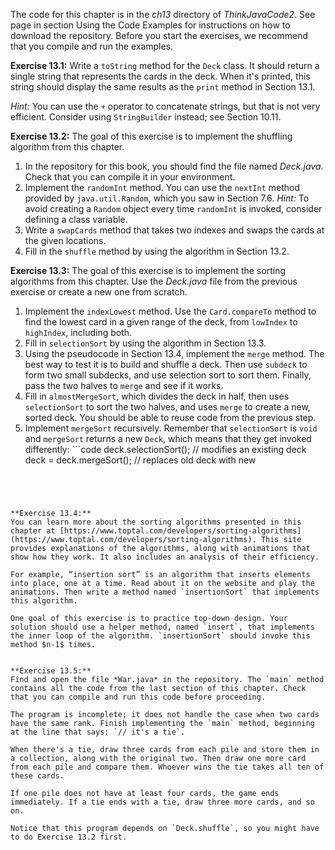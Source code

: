 The code for this chapter is in the *ch13* directory of *ThinkJavaCode2*. See page in section Using the Code Examples for instructions on how to download the repository. Before you start the exercises, we recommend that you compile and run the examples.


**Exercise 13.1:**
Write a `toString` method for the `Deck` class. It should return a single string that represents the cards in the deck. When it's printed, this string should display the same results as the `print` method in Section 13.1.


*Hint:* You can use the `+` operator to concatenate strings, but that is not very efficient. Consider using `StringBuilder` instead; see Section 10.11.


**Exercise 13.2:**
The goal of this exercise is to implement the shuffling algorithm from this chapter.



1. In the repository for this book, you should find the file named *Deck.java*. Check that you can compile it in your environment.
1. Implement the `randomInt` method. You can use the `nextInt` method provided by `java.util.Random`, which you saw in Section 7.6. *Hint:* To avoid creating a `Random` object every time `randomInt` is invoked, consider defining a class variable.
1. Write a `swapCards` method that takes two indexes and swaps the cards at the given locations.
1. Fill in the `shuffle` method by using the algorithm in Section 13.2.




**Exercise 13.3:**
The goal of this exercise is to implement the sorting algorithms from this chapter. Use the *Deck.java* file from the previous exercise or create a new one from scratch.



1. Implement the `indexLowest` method. Use the `Card.compareTo` method to find the lowest card in a given range of the deck, from `lowIndex` to `highIndex`, including both.
1. Fill in `selectionSort` by using the algorithm in Section 13.3.
1. Using the pseudocode in Section 13.4, implement the `merge` method. The best way to test it is to build and shuffle a deck. Then use `subdeck` to form two small subdecks, and use selection sort to sort them. Finally, pass the two halves to `merge` and see if it works.
1. Fill in `almostMergeSort`, which divides the deck in half, then uses `selectionSort` to sort the two halves, and uses `merge` to create a new, sorted deck. You should be able to reuse code from the previous step.
1. Implement `mergeSort` recursively. Remember that `selectionSort` is `void` and `mergeSort` returns a new `Deck`, which means that they get invoked differently: ```code
deck.selectionSort();      // modifies an existing deck
deck = deck.mergeSort();   // replaces old deck with new
```




**Exercise 13.4:**
You can learn more about the sorting algorithms presented in this chapter at [https://www.toptal.com/developers/sorting-algorithms](https://www.toptal.com/developers/sorting-algorithms). This site provides explanations of the algorithms, along with animations that show how they work. It also includes an analysis of their efficiency.

For example, “insertion sort” is an algorithm that inserts elements into place, one at a time. Read about it on the website and play the animations. Then write a method named `insertionSort` that implements this algorithm.

One goal of this exercise is to practice top-down design. Your solution should use a helper method, named `insert`, that implements the inner loop of the algorithm. `insertionSort` should invoke this method $n-1$ times.


**Exercise 13.5:**
Find and open the file *War.java* in the repository. The `main` method contains all the code from the last section of this chapter. Check that you can compile and run this code before proceeding.

The program is incomplete; it does not handle the case when two cards have the same rank. Finish implementing the `main` method, beginning at the line that says: `// it's a tie`.

When there's a tie, draw three cards from each pile and store them in a collection, along with the original two. Then draw one more card from each pile and compare them. Whoever wins the tie takes all ten of these cards.

If one pile does not have at least four cards, the game ends immediately. If a tie ends with a tie, draw three more cards, and so on.

Notice that this program depends on `Deck.shuffle`, so you might have to do Exercise 13.2 first.
